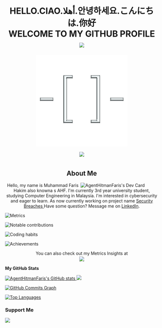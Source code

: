 <h1 align="center">HELLO.CIAO.أهلا.안녕하세요.こんにちは.你好<br>
WELCOME TO MY GITHUB PROFILE<br>
<img align="center" width="100" src="https://raw.githubusercontent.com/vitasha10/vitasha10/main/assets/Hand%20Wave.gif">
</h1>

<p align="center" >
  <img width="300" height="300"  src="https://github.com/AgentHitmanFaris/Image/blob/main/-%5B%5D-.png">
</p>
<p align="center">
<a href="https://www.linkedin.com/in/muhammad-faris-hakim-hussin-8065b91b8/" >
  <img src="https://camo.githubusercontent.com/a493f6833f99fb3c85788d6d9305e6b7a42b838e5ee5d138fd9a8214a7e77472/68747470733a2f2f696d672e736869656c64732e696f2f62616467652f6c696e6b6564696e2d2532333030373742352e7376673f267374796c653d666f722d7468652d6261646765266c6f676f3d6c696e6b6564696e266c6f676f436f6c6f723d7768697465">
</a>
</p>
<h1></h1>
<h2 align="center">
  About Me
 </h2>
 
 <div align="left">
  <a href="https://api.daily.dev/get?r=AHF"target = "blank">
    <img
      width="256"
      align="right"
      src="https://api.daily.dev/devcards/8ee3e74d55894c77b4da3623589b93fc.png?r=q2w" width="256" alt="AgentHitmanFaris's Dev Card"
    />
  </a>
</div>
 <p align="center">
  Hello, my name is Muhammad Faris Hakim also knowna s AHF. I'm currently 3rd year university student, studying Computer Engineering in Malaysia. 
  I'm interested in cybersecurity and eager to learn. As now currently working on project name <a href="https://github.com/AgentHitmanFaris/Security_Breaches"> Security Breaches </a>
  Have some question? Message me on <a href="https://www.linkedin.com/in/muhammad-faris-hakim-hussin-8065b91b8/"> LinkedIn</a>.
 </p>
 
![Metrics](https://github.com/AgentHitmanFaris/AgentHitmanFaris/github-metrics.svg)

![Notable contributions](https://raw.githubusercontent.com/AgentHitmanFaris/AgentHitmanFaris/github-metrics/notable.svg)

![Coding habits](https://raw.githubusercontent.com/AgentHitmanFaris/AgentHitmanFaris/github-metrics/habits.svg)

![Achievements](https://raw.githubusercontent.com/AgentHitmanFaris/AgentHitmanFaris/github-metrics/achievements.svg)
 
 <p align = "center">
  You can also check out my Metrics Insights at <br>
    <img align = "center" src ="https://metrics.lecoq.io/AgentHitmanFaris">
 </p>
 
 <p rc="https://metrics.lecoq.io/insights/AgentHitmanFaris">
  </p>
 
 <b>My GitHub Stats</b>

<div align="left">
    <a href="http://www.github.com/AgentHitmanFaris">
        <img 
             src="https://github-readme-stats.vercel.app/api?username=AgentHitmanFaris&show_icons=true&hide=&count_private=true&theme=vision-friendly-dark" 
             alt="AgentHitmanFaris's GitHub stats" 
        />
    </a>
    <a href="http://www.github.com/AgentHitmanFaris">
        <img 
             src="https://github-readme-streak-stats.herokuapp.com/?user=AgentHitmanFaris&theme=vision-friendly-dark" 
        />
    </a>
</div>

<a href="http://www.github.com/AgentHitmanFaris"><img src="https://activity-graph.herokuapp.com/graph?username=AgentHitmanFaris&&bg_color=100#eecda3,#ef629f&color=ffffff&line=0891b2&point=ffffff&area_color=1c1917&area=true&hide_border=true&custom_title=GitHub%20Commits%20Graph" alt="GitHub Commits Graph" />

<a href="https://github.com/AgentHitmanFaris" align="left"><img src="https://github-readme-stats.vercel.app/api/top-langs/?username=AgentHitmanFaris&langs_count=10&layout=compact&theme=vision-friendly-dark" alt="Top Languages" /></a>


### Support Me

<a href="https://www.buymeacoffee.com/AgentHitmanF"><img src="https://cdn.buymeacoffee.com/buttons/v2/default-yellow.png" width="200" /></a>

